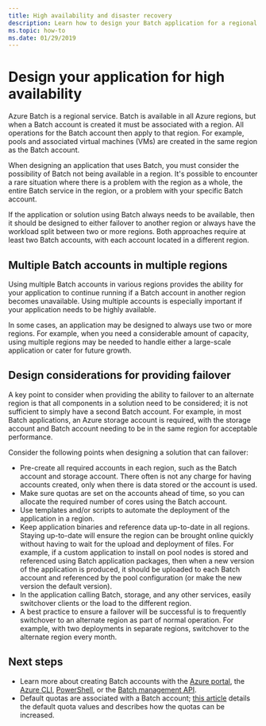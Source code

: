 ```yaml
---
title: High availability and disaster recovery
description: Learn how to design your Batch application for a regional outage.
ms.topic: how-to
ms.date: 01/29/2019
---
```


# Design your application for high availability

Azure Batch is a regional service. Batch is available in all Azure regions, but when a Batch account is created it must be associated with a region. All operations for the Batch account then apply to that region. For example, pools and associated virtual machines (VMs) are created in the same region as the Batch account.

When designing an application that uses Batch, you must consider the possibility of Batch not being available in a region. It's possible to encounter a rare situation where there is a problem with the region as a whole, the entire Batch service in the region, or a problem with your specific Batch account.

If the application or solution using Batch always needs to be available, then it should be designed to either failover to another region or always have the workload split between two or more regions. Both approaches require at least two Batch accounts, with each account located in a different region.

## Multiple Batch accounts in multiple regions

Using multiple Batch accounts in various regions provides the ability for your application to continue running if a Batch account in another region becomes unavailable. Using multiple accounts is especially important if your application needs to be highly available.

In some cases, an application may be designed to always use two or more regions. For example, when you need a considerable amount of capacity, using multiple regions may be needed to handle either a large-scale application or cater for future growth.

## Design considerations for providing failover

A key point to consider when providing the ability to failover to an alternate region is that all components in a solution need to be considered; it is not sufficient to simply have a second Batch account. For example, in most Batch applications, an Azure storage account is required, with the storage account and Batch account needing to be in the same region for acceptable performance.

Consider the following points when designing a solution that can failover:

- Pre-create all required accounts in each region, such as the Batch account and storage account. There often is not any charge for having accounts created, only when there is data stored or the account is used.
- Make sure quotas are set on the accounts ahead of time, so you can allocate the required number of cores using the Batch account.
- Use templates and/or scripts to automate the deployment of the application in a region.
- Keep application binaries and reference data up-to-date in all regions. Staying up-to-date will ensure the region can be brought online quickly without having to wait for the upload and deployment of files. For example, if a custom application to install on pool nodes is stored and referenced using Batch application packages, then when a new version of the application is produced, it should be uploaded to each Batch account and referenced by the pool configuration (or make the new version the default version).
- In the application calling Batch, storage, and any other services, easily switchover clients or the load to the different region.
- A best practice to ensure a failover will be successful is to frequently switchover to an alternate region as part of normal operation. For example, with two deployments in separate regions, switchover to the alternate region every month.

## Next steps

- Learn more about creating Batch accounts with the [Azure portal](batch-account-create-portal.md), the [Azure CLI](./scripts/batch-cli-sample-create-account.md), [PowerShell](batch-powershell-cmdlets-get-started.md), or the [Batch management API](batch-management-dotnet.md).
- Default quotas are associated with a Batch account; [this article](batch-quota-limit.md) details the default quota values and describes how the quotas can be increased.
